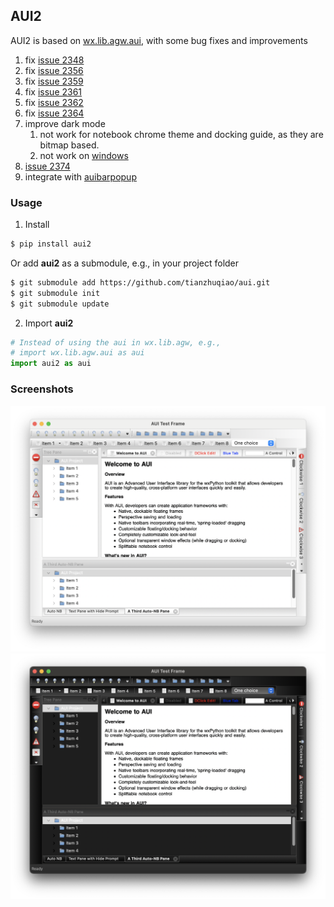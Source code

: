 ## AUI2
AUI2 is based on [wx.lib.agw.aui](https://github.com/wxWidgets/Phoenix/tree/master/wx/lib/agw/aui), with some bug fixes and improvements
1. fix [issue 2348](https://github.com/wxWidgets/Phoenix/issues/2348)
2. fix [issue 2356](https://github.com/wxWidgets/Phoenix/issues/2356)
3. fix [issue 2359](https://github.com/wxWidgets/Phoenix/issues/2359)
4. fix [issue 2361](https://github.com/wxWidgets/Phoenix/issues/2361)
5. fix [issue 2362](https://github.com/wxWidgets/Phoenix/issues/2362)
6. fix [issue 2364](https://github.com/wxWidgets/Phoenix/issues/2364)
7. improve dark mode
    1. not work for notebook chrome theme and docking guide, as they are bitmap based.
    2. not work on [windows](https://github.com/wxWidgets/wxWidgets/pull/23028)
8. [issue 2374](https://github.com/wxWidgets/Phoenix/issues/2374)
9. integrate with [auibarpopup](https://github.com/tianzhuqiao/auibarpopup)

### Usage
1. Install
```bash
$ pip install aui2
```
Or add **aui2** as a submodule, e.g., in your project folder
```bash
$ git submodule add https://github.com/tianzhuqiao/aui.git
$ git submodule init
$ git submodule update
```
2. Import **aui2**
```python
# Instead of using the aui in wx.lib.agw, e.g.,
# import wx.lib.agw.aui as aui
import aui2 as aui
```
### Screenshots
![image](./images/light.png)
![image](./images/dark.png)
